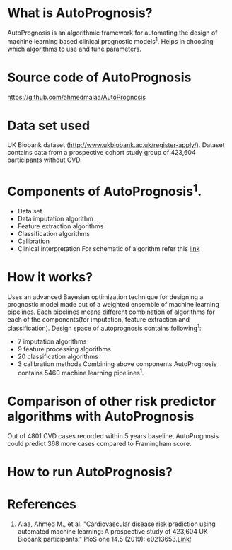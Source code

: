 # What is AutoPrognosis?
AutoPrognosis is an algorithmic framework for automating the design of machine learning based clinical prognostic models<sup>1</sup>. Helps in choosing which algorithms to use and tune parameters.

# Source code of AutoPrognosis
https://github.com/ahmedmalaa/AutoPrognosis 

# Data set used
UK Biobank dataset (http://www.ukbiobank.ac.uk/register-apply/). 
Dataset contains data from a prospective cohort study group of 423,604 participants without CVD.

# Components of AutoPrognosis<sup>1</sup>. 
* Data set
* Data imputation algorithm
* Feature extraction algorithms
* Classification algorithms
* Calibration
* Clinical interpretation
For schematic of algorithm refer this [link](https://journals.plos.org/plosone/article/file?id=10.1371/journal.pone.0213653&type=printable)

# How it works?
Uses an advanced Bayesian optimization technique for designing a prognostic model made out of a weighted ensemble of machine learning pipelines.
Each pipelines means different combination of algorithms for each of the components(for imputation, feature extraction and classification).
Design space of autoprognosis contains following<sup>1</sup>: 
  * 7 imputation algorithms
  * 9 feature processing algorithms
  * 20 classification algorithms
  * 3 calibration methods
Combining above components AutoPrognosis contains 5460 machine learning pipelines<sup>1</sup>.


# Comparison of other risk predictor algorithms with AutoPrognosis
Out of 4801 CVD cases recorded within 5 years baseline, AutoPrognosis could predict 368 more cases compared to Framingham score.

# How to run AutoPrognosis?

# References
1. Alaa, Ahmed M., et al. "Cardiovascular disease risk prediction using automated machine learning: A prospective study of 423,604 UK Biobank participants." PloS one 14.5 (2019): e0213653.[Link!](https://journals.plos.org/plosone/article/file?id=10.1371/journal.pone.0213653&type=printable)
